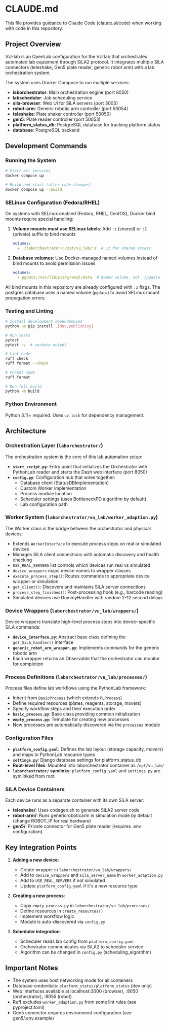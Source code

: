 # CLAUDE.md

This file provides guidance to Claude Code (claude.ai/code) when working with code in this repository.

## Project Overview

VU-lab is an OpenLab configuration for the VU lab that orchestrates automated lab equipment through SiLA2 protocol. It integrates multiple SiLA connectors (teleshake, Gen5 plate reader, generic robot arm) with a lab orchestration system.

The system uses Docker Compose to run multiple services:
- **laborchestrator**: Main orchestration engine (port 8050)
- **labscheduler**: Job scheduling service
- **sila-browser**: Web UI for SiLA servers (port 3000)
- **robot-arm**: Generic robotic arm controller (port 50054)
- **teleshake**: Plate shaker controller (port 50050)
- **gen5**: Plate reader controller (port 50053)
- **platform_status_db**: PostgreSQL database for tracking platform status
- **database**: PostgreSQL backend

## Development Commands

### Running the System
```bash
# Start all services
docker compose up

# Build and start (after code changes)
docker compose up --build
```

### SELinux Configuration (Fedora/RHEL)

On systems with SELinux enabled (Fedora, RHEL, CentOS), Docker bind mounts require special handling:

1. **Volume mounts must use SELinux labels**: Add `:z` (shared) or `:Z` (private) suffix to bind mounts
   ```yaml
   volumes:
     - ./laborchestrator/:/opt/vu_lab/:z  # :z for shared access
   ```

2. **Database volumes**: Use Docker-managed named volumes instead of bind mounts to avoid permission issues
   ```yaml
   volumes:
     - pgdata:/var/lib/postgresql/data  # Named volume, not ./pgdata
   ```

All bind mounts in this repository are already configured with `:z` flags. The postgres database uses a named volume (`pgdata`) to avoid SELinux mount propagation errors.

### Testing and Linting
```bash
# Install development dependencies
python -m pip install .[dev,publishing]

# Run tests
pytest
pytest -v  # verbose output

# Lint code
ruff check
ruff format --check

# Format code
ruff format

# Run full build
python -m build
```

### Python Environment
Python 3.11+ required. Uses `uv.lock` for dependency management.

## Architecture

### Orchestration Layer (`laborchestrator/`)

The orchestration system is the core of this lab automation setup:

- **`start_script.py`**: Entry point that initializes the Orchestrator with PythonLab reader and starts the Dash web interface (port 8050)
- **`config.py`**: Configuration hub that wires together:
  - Database client (StatusDBImplementation)
  - Custom Worker implementation
  - Process module location
  - Scheduler settings (uses BottleneckPD algorithm by default)
  - Lab configuration path

### Worker System (`laborchestrator/vu_lab/worker_adaption.py`)

The Worker class is the bridge between the orchestrator and physical devices:

- Extends `WorkerInterface` to execute process steps on real or simulated devices
- Manages SiLA client connections with automatic discovery and health checking
- `USE_REAL_SERVERS` list controls which devices run real vs simulated
- `device_wrappers` maps device names to wrapper classes
- `execute_process_step()`: Routes commands to appropriate device wrapper or simulation
- `get_client()`: Discovers and maintains SiLA server connections
- `process_step_finished()`: Post-processing hook (e.g., barcode reading)
- Simulated devices use DummyHandler with random 2-12 second delays

### Device Wrappers (`laborchestrator/vu_lab/wrappers/`)

Device wrappers translate high-level process steps into device-specific SiLA commands:

- **`device_interface.py`**: Abstract base class defining the `get_SiLA_handler()` interface
- **`generic_robot_arm_wrapper.py`**: Implements commands for the generic robotic arm
- Each wrapper returns an Observable that the orchestrator can monitor for completion

### Process Definitions (`laborchestrator/vu_lab/processes/`)

Process files define lab workflows using the PythonLab framework:

- Inherit from `BasicProcess` (which extends `PLProcess`)
- Define required resources (plates, reagents, storage, movers)
- Specify workflow steps and their execution order
- **`basic_process.py`**: Base class providing common initialization
- **`empty_process.py`**: Template for creating new processes
- New processes are automatically discovered via the `processes` module

### Configuration Files

- **`platform_config.yaml`**: Defines the lab layout (storage capacity, movers) and maps to PythonLab resource types
- **`settings.py`**: Django database settings for platform_status_db
- **Root-level files**: Mounted into laborchestrator container as `/opt/vu_lab/`
- **`laborchestrator/` symlinks**: `platform_config.yaml` and `settings.py` are symlinked from root

### SiLA Device Containers

Each device runs as a separate container with its own SiLA server:
- **teleshake/**: Uses codegen.sh to generate SiLA2 server code
- **robot-arm/**: Runs genericroboticarm in simulation mode by default (change ROBOT_IP for real hardware)
- **gen5/**: Private connector for Gen5 plate reader (requires .env configuration)

## Key Integration Points

1. **Adding a new device**:
   - Create wrapper in `laborchestrator/vu_lab/wrappers/`
   - Add to `device_wrappers` and `sila_server_name` in `worker_adaption.py`
   - Add to `USE_REAL_SERVERS` if not simulated
   - Update `platform_config.yaml` if it's a new resource type

2. **Creating a new process**:
   - Copy `empty_process.py` in `laborchestrator/vu_lab/processes/`
   - Define resources in `create_resources()`
   - Implement workflow logic
   - Module is auto-discovered via `config.py`

3. **Scheduler integration**:
   - Scheduler reads lab config from `platform_config.yaml`
   - Orchestrator communicates via SiLA2 to scheduler service
   - Algorithm can be changed in `config.py` (scheduling_algorithm)

## Important Notes

- The system uses host networking mode for all containers
- Database credentials: `platform_status/platform_status` (dev only)
- Web interfaces available at localhost:3000 (browser), :8050 (orchestrator), :8055 (robot)
- Ruff excludes `worker_adaption.py` from some lint rules (see pyproject.toml)
- Gen5 connector requires environment configuration (see gen5/.env.example)